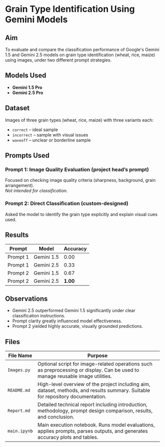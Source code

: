 # Grain Type Identification Using Gemini Models

## Aim
To evaluate and compare the classification performance of Google's Gemini 1.5 and Gemini 2.5 models on grain type identification (wheat, rice, maize) using images, under two different prompt strategies.

## Models Used
- **Gemini 1.5 Pro**
- **Gemini 2.5 Pro**

## Dataset
Images of three grain types (wheat, rice, maize) with three variants each:
- `correct` – ideal sample
- `incorrect` – sample with visual issues
- `waveoff` – unclear or borderline sample

## Prompts Used

### Prompt 1: Image Quality Evaluation (project head’s prompt)
Focused on checking image quality criteria (sharpness, background, grain arrangement).  
*Not intended for classification.*

### Prompt 2: Direct Classification (custom-designed)
Asked the model to identify the grain type explicitly and explain visual cues used.

## Results

| Prompt     | Model       | Accuracy |
|------------|-------------|----------|
| Prompt 1   | Gemini 1.5  | 0.00     |
| Prompt 1   | Gemini 2.5  | 0.33     |
| Prompt 2   | Gemini 1.5  | 0.67     |
| Prompt 2   | Gemini 2.5  | **1.00** |

## Observations
- Gemini 2.5 outperformed Gemini 1.5 significantly under clear classification instructions.
- Prompt clarity greatly influenced model effectiveness.
- Prompt 2 yielded highly accurate, visually grounded predictions.

## Files

| File Name      | Purpose                                                                 |
|----------------|-------------------------------------------------------------------------|
| `Images.py`    | Optional script for image-related operations such as preprocessing or display. Can be used to manage reusable image utilities. |
| `README.md`    | High-level overview of the project including aim, dataset, methods, and results summary. Suitable for repository documentation. |
| `Report.md`    | Detailed technical report including introduction, methodology, prompt design comparison, results, and conclusion. |
| `main.ipynb`   | Main execution notebook. Runs model evaluations, applies prompts, parses outputs, and generates accuracy plots and tables. |
